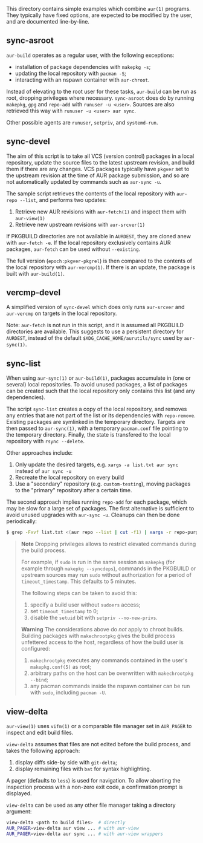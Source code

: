 This directory contains simple examples which combine `aur(1)` programs. They
typically have fixed options, are expected to be modified by the user, and are
documented line-by-line.

## sync-asroot

`aur-build` operates as a regular user, with the following exceptions:

* installation of package dependencies with `makepkg -s`;
* updating the local repository with `pacman -S`;
* interacting with an nspawn container with `aur-chroot`.

Instead of elevating to the root user for these tasks, `aur-build` can be run as
root, dropping privileges where necessary. `sync-asroot` does do by running
`makepkg`, `gpg` and `repo-add` with `runuser -u <user>`. Sources are also retrieved this
way with `runuser -u <user> aur sync`.

Other possible agents are `runuser`, `setpriv`, and `systemd-run`.

## sync-devel

The aim of this script is to take all VCS (version control) packages in a local
repository, update the source files to the latest upstream revision, and build
them if there are any changes. VCS packages typically have `pkgver` set to the
upstream revision at the time of AUR package submission, and so are not
automatically updated by commands such as `aur-sync -u`.

The sample script retrieves the contents of the local repository with `aur-repo
--list`, and performs two updates:

1. Retrieve new AUR revisions with `aur-fetch(1)` and inspect them with
   `aur-view(1)`
2. Retrieve new upstream revisions with `aur-srcver(1)`

If PKGBUILD directories are not available in `AURDEST`, they are cloned anew
with `aur-fetch -e`. If the local repository exclusively contains AUR packages,
`aur-fetch` can be used without `--existing`.

The full version (`epoch:pkgver-pkgrel`) is then compared to the contents of the
local repository with `aur-vercmp(1)`. If there is an update, the package is
built with `aur-build(1)`.

## vercmp-devel

A simplified version of `sync-devel` which does only runs `aur-srcver` and
`aur-vercmp` on targets in the local repository.

Note: `aur-fetch` is not run in this script, and it is assumed all PKGBUILD
directories are available. This suggests to use a persistent directory for
`AURDEST`, instead of the default `$XDG_CACHE_HOME/aurutils/sync` used by
`aur-sync(1)`.

## sync-list

When using `aur-sync(1)` or `aur-build(1)`, packages accumulate in (one or
several) local repositories. To avoid unused packages, a list of packages can be
created such that the local repository only contains this list (and any
dependencies).

The script `sync-list` creates a copy of the local repository, and removes any
entries that are not part of the list or its dependencies with
`repo-remove`. Existing packages are symlinked in the temporary
directory. Targets are then passed to `aur-sync(1)`, with a temporary
`pacman.conf` file pointing to the temporary directory. Finally, the state is
transfered to the local repository with `rsync --delete`.

Other approaches include:

1. Only update the desired targets, e.g. `xargs -a list.txt aur sync` instead of
   `aur sync -u`
2. Recreate the local repository on every build
3. Use a "secondary" repository (e.g. `custom-testing`), moving packages to the
   "primary" repository after a certain time.

The second approach implies running `repo-add` for each package, which may be
slow for a large set of packages. The first alternative is sufficient to avoid
unused upgrades with `aur-sync -u`. Cleanups can then be done periodically:

```bash
$ grep -Fxvf list.txt <(aur repo --list | cut -f1) | xargs -r repo-purge -f custom
```

> **Note**
> Dropping privileges allows to restrict elevated commands during the build process.
>
> For example, if `sudo` is run in the same session as `makepkg` (for example through 
> `makepkg --syncdeps`), commands in the PKGBUILD or upstream sources may run `sudo` 
> without authorization for a period of `timeout_timestamp`. This defaults to 5 minutes.
>
> The following steps can be taken to avoid this:
>
> 1. specify a build user without `sudoers` access;
> 2. set `timeout_timestamp` to 0;
> 3. disable the `setuid` bit with `setpriv --no-new-privs`.
>
> **Warning**
> The considerations above do _not_ apply to chroot builds. Building packages with `makechrootpkg`
> gives the build process unfettered access to the host, regardless of how the build user is configured:
> 
> 1. `makechrootpkg` executes any commands contained in the user's `makepkg.conf(5)` as root;
> 2. arbitrary paths on the host can be overwritten with `makechrootpkg --bind`;
> 3. any pacman commands inside the nspawn container can be run with `sudo`, including `pacman -U`.

## view-delta

`aur-view(1)` uses `vifm(1)` or a comparable file manager set in
`AUR_PAGER` to inspect and edit build files. 

`view-delta` assumes that files are not edited before the build process,
and takes the following approach:

1. display diffs side-by side with `git-delta`;
2. display remaining files with `bat` for syntax highlighting.

A pager (defaults to `less`) is used for navigation. To allow aborting
the inspection process with a non-zero exit code, a confirmation prompt
is displayed.

`view-delta` can be used as any other file manager taking a directory
argument:

```bash
view-delta <path to build files>  # directly
AUR_PAGER=view-delta aur view ... # with aur-view
AUR_PAGER=view-delta aur sync ... # with aur-view wrappers
```
